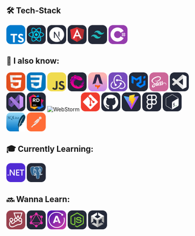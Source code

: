 ## 🛠️ Tech-Stack
<p>
  <img src="https://github.com/tandpfun/skill-icons/blob/main/icons/TypeScript.svg" alt="TypeScript" height="50" margin:4px">
  <img src="https://github.com/tandpfun/skill-icons/blob/main/icons/React-Dark.svg" alt="React" height="50" margin:4px">
  <img src="https://github.com/tandpfun/skill-icons/blob/main/icons/NextJS-Dark.svg" alt="NextJS" height="50" margin:4px">
  <img src="https://github.com/tandpfun/skill-icons/blob/main/icons/Angular-Dark.svg" alt="Angular" height="50" margin:4px">
  <img src="https://github.com/tandpfun/skill-icons/blob/main/icons/TailwindCSS-Dark.svg" alt="Tailwind" height="50" margin:4px">
  <img src="https://github.com/tandpfun/skill-icons/blob/main/icons/CS.svg" alt="CS" height="50" margin:4px">
</p>

## 🧠 I also know:
<p>
<img src="https://github.com/tandpfun/skill-icons/blob/main/icons/HTML.svg" alt="HTML" height="50" margin:4px">
<img src="https://github.com/tandpfun/skill-icons/blob/main/icons/CSS.svg" alt="CSS" height="50" margin:4px">
<img src="https://github.com/tandpfun/skill-icons/blob/main/icons/JavaScript.svg" alt="Javascript" height="50" margin:4px">
<img src="https://github.com/tandpfun/skill-icons/blob/main/icons/ReactiveX-Dark.svg" alt="RxJS" height="50" margin:4px">
<img src="https://github.com/tandpfun/skill-icons/blob/main/icons/Astro.svg" alt="Astro" height="50" margin:4px">
<img src="https://github.com/tandpfun/skill-icons/blob/main/icons/Redux.svg" alt="Redux" height="50" margin:4px">
<img src="https://github.com/tandpfun/skill-icons/blob/main/icons/MaterialUI-Dark.svg" alt="MaterialUI" height="50" margin:4px">
<img src="https://github.com/tandpfun/skill-icons/blob/main/icons/Sass.svg" alt="Sass" height="50" margin:4px">
<img src="https://github.com/tandpfun/skill-icons/blob/main/icons/VSCode-Dark.svg" alt="VS Code" height="50" margin:4px">
<img src="https://github.com/tandpfun/skill-icons/blob/main/icons/VisualStudio-Dark.svg" alt="VS" height="50" margin:4px">
<img src="https://github.com/tandpfun/skill-icons/blob/main/icons/Rider-Dark.svg" alt="Rider" height="50" margin:4px">
<img src="https://github.com/tandpfun/skill-icons/blob/main/icons/WebStorm-Dark.svg" alt="WebStorm" height="50" margin:4px">
<img src="https://github.com/tandpfun/skill-icons/blob/main/icons/Git.svg" alt="Git" height="50" margin:4px">
<img src="https://github.com/tandpfun/skill-icons/blob/main/icons/Github-Dark.svg" alt="Github" height="50" margin:4px">
<img src="https://github.com/tandpfun/skill-icons/blob/main/icons/Vite-Dark.svg" alt="Vite" height="50" margin:4px">
<img src="https://github.com/tandpfun/skill-icons/blob/main/icons/Figma-Dark.svg" alt="Figma" height="50" margin:4px">
<img src="https://github.com/tandpfun/skill-icons/blob/main/icons/Bash-Dark.svg" alt="Bash" height="50" margin:4px">
<img src="https://github.com/tandpfun/skill-icons/blob/main/icons/SQLite.svg" alt="SQLite" height="50" margin:4px">
<img src="https://github.com/tandpfun/skill-icons/blob/main/icons/Postman.svg" alt="Postman" height="50" margin:4px">
</p>

## 🎓 Currently Learning:
<p>
<img src="https://github.com/tandpfun/skill-icons/blob/main/icons/DotNet.svg" alt="DotNET" height="50" margin:4px">
<img src="https://github.com/tandpfun/skill-icons/blob/main/icons/PostgreSQL-Dark.svg" alt="PostgreSQL" height="50" margin:4px">
</p>

## 🔜 Wanna Learn:
<p>
<img src="https://github.com/tandpfun/skill-icons/blob/main/icons/Jest.svg" alt="Jest" height="50" margin:4px">
<img src="https://github.com/tandpfun/skill-icons/blob/main/icons/GraphQL-Dark.svg" alt="GraphQL" height="50" margin:4px ">
<img src="https://github.com/tandpfun/skill-icons/blob/main/icons/Apollo.svg" alt="Apollo" height="50" margin:4px"> 
<img src="https://github.com/tandpfun/skill-icons/blob/main/icons/NodeJS-Dark.svg" alt="NodeJS" height="50" margin:4px">
<img src="https://github.com/tandpfun/skill-icons/blob/main/icons/Unity-Dark.svg" alt="Unity" height="50" margin:4px">
</p>
